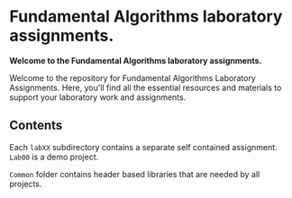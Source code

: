 # Fundamental Algorithms laboratory assignments.
**Welcome to the Fundamental Algorithms laboratory assignments.**

Welcome to the repository for Fundamental Algorithms Laboratory Assignments. Here, you'll find all the essential resources and materials to support your laboratory work and assignments.

## Contents
Each `labXX` subdirectory contains a separate self contained assignment. `Lab00` is a demo project.

`Common` folder contains header based libraries that are needed by all projects.
